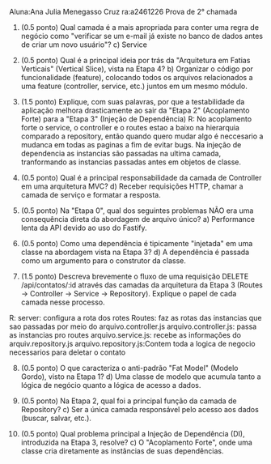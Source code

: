Aluna:Ana Julia Menegasso Cruz
ra:a2461226
Prova de 2° chamada

1. (0.5 ponto) Qual camada é a mais apropriada para conter uma regra de negócio como "verificar se um e-mail já existe no banco de dados antes de criar um novo usuário"?
c) Service

2. (0.5 ponto) Qual é a principal ideia por trás da "Arquitetura em Fatias Verticais" (Vertical Slice), vista
na Etapa 4?
b) Organizar o código por funcionalidade (feature), colocando todos os arquivos relacionados a uma feature
(controller, service, etc.) juntos em um mesmo módulo.

3. (1.5 ponto) Explique, com suas palavras, por que a testabilidade da aplicação melhora drasticamente
ao sair da "Etapa 2" (Acoplamento Forte) para a "Etapa 3" (Injeção de Dependência)
R: No acoplamento forte o service, o controller e o routes estao a baixo na hierarquia comparado a repository, então quando quero mudar algo é neccesario a mudanca em todas as paginas a fim de evitar bugs. Na injeção de dependencia as instancias são passadas na ultima camada, tranformando as instancias passadas antes em objetos de classe.

4. (0.5 ponto) Qual é a principal responsabilidade da camada de Controller em uma arquitetura MVC?
d) Receber requisições HTTP, chamar a camada de serviço e formatar a resposta.

5. (0.5 ponto) Na "Etapa 0", qual dos seguintes problemas NÃO era uma consequência direta da
abordagem de arquivo único?
a) Performance lenta da API devido ao uso do Fastify.

6. (0.5 ponto) Como uma dependência é tipicamente "injetada" em uma classe na abordagem vista na
Etapa 3?
d) A dependência é passada como um argumento para o construtor da classe.

7. (1.5 ponto) Descreva brevemente o fluxo de uma requisição DELETE /api/contatos/:id através das
camadas da arquitetura da Etapa 3 (Routes -> Controller -> Service -> Repository). Explique o papel de cada camada nesse processo.

R: server: configura a rota dos rotes
 Routes: faz as rotas das instancias que sao passadas por meio do arquivo.controller.js
arquivo.controller.js: passa as instancias pro routes 
arquivo.service.js: recebe as informações do arquiv.repository.js
arquivo.repository.js:Contem toda a logica de negocio necessarios para deletar o contato

8. (0.5 ponto) O que caracteriza o anti-padrão "Fat Model" (Modelo Gordo), visto na Etapa 1?
d) Uma classe de modelo que acumula tanto a lógica de negócio quanto a lógica de acesso a dados.

9. (0.5 ponto) Na Etapa 2, qual foi a principal função da camada de Repository?
c) Ser a única camada responsável pelo acesso aos dados (buscar, salvar, etc.).

10. (0.5 ponto) Qual problema principal a Injeção de Dependência (DI), introduzida na Etapa 3, resolve?
c) O "Acoplamento Forte", onde uma classe cria diretamente as instâncias de suas dependências.

